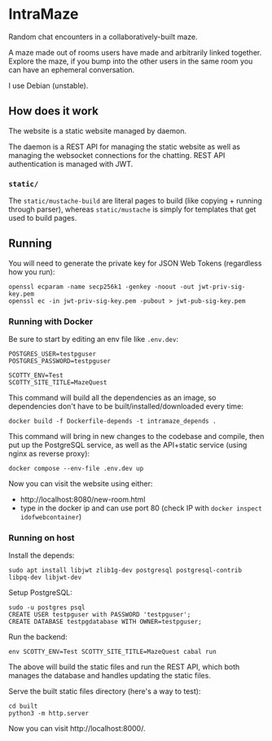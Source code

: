 # IntraMaze

Random chat encounters in a collaboratively-built maze.

A maze made out of rooms users have made and arbitrarily linked together. Explore the maze, if you bump into the other users in the same room you can have an ephemeral conversation.

I use Debian (unstable).

## How does it work

The website is a static website managed by daemon.

The daemon is a REST API for managing the static website as well as managing the websocket connections for the chatting. REST API authentication is managed with JWT.

### `static/`

The `static/mustache-build` are literal pages to build (like copying + running through parser), whereas `static/mustache` is simply for templates that get used to build pages.

## Running

You will need to generate the private key for JSON Web Tokens (regardless how you run):

```
openssl ecparam -name secp256k1 -genkey -noout -out jwt-priv-sig-key.pem
openssl ec -in jwt-priv-sig-key.pem -pubout > jwt-pub-sig-key.pem

```

### Running with Docker

Be sure to start by editing an env file like `.env.dev`:

```
POSTGRES_USER=testpguser
POSTGRES_PASSWORD=testpguser

SCOTTY_ENV=Test
SCOTTY_SITE_TITLE=MazeQuest
```

This command will build all the dependencies as an image, so dependencies don't have to be built/installed/downloaded every time:

```
docker build -f Dockerfile-depends -t intramaze_depends .
```

This command will bring in new changes to the codebase and compile, then put up the PostgreSQL service, as well as the
API+static service (using nginx as reverse proxy):

```
docker compose --env-file .env.dev up
```

Now you can visit the website using either:

  * http://localhost:8080/new-room.html
  * type in the docker ip and can use port 80 (check IP with `docker inspect idofwebcontainer`)

### Running on host

Install the depends:

```
sudo apt install libjwt zlib1g-dev postgresql postgresql-contrib libpq-dev libjwt-dev
```

Setup PostgreSQL:

```
sudo -u postgres psql
CREATE USER testpguser with PASSWORD 'testpguser';
CREATE DATABASE testpgdatabase WITH OWNER=testpguser;
```

Run the backend:

```shell
env SCOTTY_ENV=Test SCOTTY_SITE_TITLE=MazeQuest cabal run
```

The above will build the static files and run the REST API, which both manages the database and handles updating the static files.

Serve the built static files directory (here's a way to test):

```
cd built
python3 -m http.server
```

Now you can visit http://localhost:8000/.

